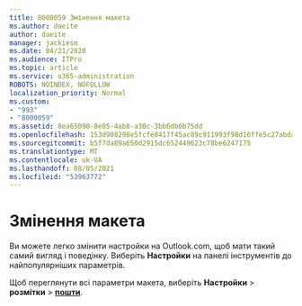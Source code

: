 ```yaml
---
title: 8000059 Змінення макета
ms.author: daeite
author: daeite
manager: jackiesm
ms.date: 04/21/2020
ms.audience: ITPro
ms.topic: article
ms.service: o365-administration
ROBOTS: NOINDEX, NOFOLLOW
localization_priority: Normal
ms.custom:
- "993"
- "8000059"
ms.assetid: 8ea65090-8e05-4ab8-a30c-3bb6db6b75dd
ms.openlocfilehash: 153d908298e5fcfe8417f45ac89c911993f98d16ffe5c27abda4b6f3959002c0
ms.sourcegitcommit: b5f7da89a650d2915dc652449623c78be6247175
ms.translationtype: MT
ms.contentlocale: uk-UA
ms.lasthandoff: 08/05/2021
ms.locfileid: "53963772"
---
```

# <a name="how-to-change-your-layout"></a>Змінення макета

Ви можете легко змінити настройки на Outlook.com, щоб мати такий самий вигляд і поведінку. Виберіть **Настройки** на панелі інструментів до найпопулярніших параметрів.

Щоб переглянути всі параметри макета, виберіть **Настройки**  >  **розмітки**  >  [**пошти**](https://outlook.live.com/mail/options/mail/layout).
  
